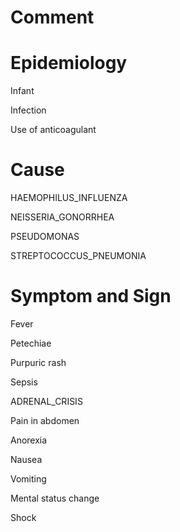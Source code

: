 # Comment

# Epidemiology

Infant

Infection

Use of anticoagulant

# Cause

HAEMOPHILUS_INFLUENZA

NEISSERIA_GONORRHEA

PSEUDOMONAS

STREPTOCOCCUS_PNEUMONIA

# Symptom and Sign

Fever

Petechiae

Purpuric rash

Sepsis

ADRENAL_CRISIS

Pain in abdomen

Anorexia

Nausea

Vomiting

Mental status change

Shock
